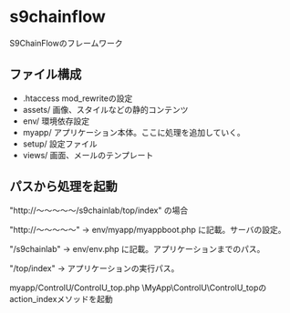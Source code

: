 # s9chainflow
S9ChainFlowのフレームワーク

## ファイル構成
 - .htaccess mod_rewriteの設定
 - assets/ 画像、スタイルなどの静的コンテンツ
 - env/ 環境依存設定
 - myapp/ アプリケーション本体。ここに処理を追加していく。
 - setup/ 設定ファイル
 - views/ 画面、メールのテンプレート

## パスから処理を起動
 "http://〜〜〜〜〜/s9chainlab/top/index" の場合
 
 "http://〜〜〜〜〜" -> env/myapp/myappboot.php に記載。サーバの設定。
 
 "/s9chainlab" -> env/env.php に記載。アプリケーションまでのパス。
 
 "/top/index" -> アプリケーションの実行パス。
 
   myapp/ControlU/ControlU_top.php \MyApp\ControlU\ControlU_topのaction_indexメソッドを起動
 

